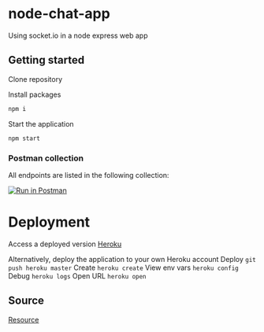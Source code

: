 # node-chat-app

Using socket.io in a node express web app

## Getting started

Clone repository

Install packages

```sh
npm i
```

Start the application

```
npm start
```

### Postman collection

All endpoints are listed in the following collection:

[![Run in Postman](https://run.pstmn.io/button.svg)](https://app.getpostman.com/run-collection/xxxxxxxxx)

# Deployment

Access a deployed version
[Heroku](https://xxxxxxxx)

Alternatively, deploy the application to your own Heroku account
Deploy `git push heroku master`
Create `heroku create`
View env vars `heroku config`
Debug `heroku logs`
Open URL `heroku open`

## Source

[Resource](https://www.udemy.com/the-complete-nodejs-developer-course-2)
